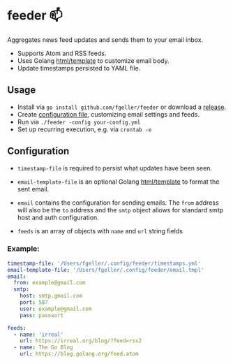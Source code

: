 # feeder 📫 

Aggregates news feed updates and sends them to your email inbox.

- Supports Atom and RSS feeds.
- Uses Golang [html/template](https://golang.org/pkg/html/template/#pkg-overview) to customize email body.
- Update timestamps persisted to YAML file.

## Usage

- Install via `go install github.com/fgeller/feeder` or download a [release](https://github.com/fgeller/feeder/releases).
- Create [configuration file](https://github.com/fgeller/feeder#configuration), customizing email settings and feeds.
- Run via `./feeder -config your-config.yml`
- Set up recurring execution, e.g. via `crontab -e`

## Configuration

- `timestamp-file` is required to persist what updates have been seen.

- `email-template-file` is an optional Golang [html/template](https://golang.org/pkg/html/template/#pkg-overview) to format the sent email.

- `email` contains the configuration for sending emails. The `from` address will
  also be the `to` address and the `smtp` object allows for standard smtp host
  and auth configuration.

- `feeds` is an array of objects with `name` and `url` string fields

### Example:

```yaml
timestamp-file: '/Users/fgeller/.config/feeder/timestamps.yml'
email-template-file: '/Users/fgeller/.config/feeder/email.tmpl'
email:
  from: example@gmail.com
  smtp:
    host: smtp.gmail.com
    port: 587
    user: example@gmail.com
    pass: passwort

feeds:
  - name: 'irreal'
    url: https://irreal.org/blog/?feed=rss2
  - name: The Go Blog
    url: https://blog.golang.org/feed.atom
```
